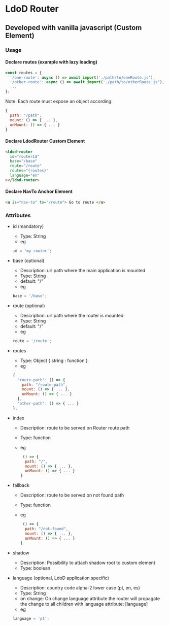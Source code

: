 # LdoD Router

## Developed with vanilla javascript (Custom Element)

### Usage

#### Declare routes (example with lazy loading)

```js
const routes = {
  '/one-route': async () => await import('./path/to/oneRoute.js'),
  '/other-route': async () => await import('./path/to/otherRoute.js'),
  ...
};
```

Note: Each route must expose an object according:

```js
{
  path: "/path",
  mount: () => { ... },
  unMount: () => { ... }
}
```

#### Declare LdodRouter Custom Element

```html
<ldod-router
  id="routerId"
  base="/base"
  route="/route"
  routes="{routes}"
  language="en"
></ldod-router>
```

#### Declare NavTo Anchor Element

```html
<a is="nav-to" to="/route"> Go to route </a>
```

### Attributes

- id (mandatory)

  - Type: String
  - eg

  ```js
  id = 'my-router';
  ```

- base (optional)

  - Description: url path where the main application is mounted
  - Type: String
  - default: "/"
  - eg

  ```js
  base = '/base';
  ```

- route (optional)

  - Description: url path where the router is mounted
  - Type: String
  - default: "/"
  - eg

  ```js
  route = '/route';
  ```

- routes

  - Type: Object { string : function }
  - eg

  ```js
  {
    "route-path": () => {
      path: "/route-path",
      mount: () => { ... },
      unMount: () => { ... }
    },
    "other-path": () => { ... }
  },
  ```

- index

  - Description: route to be served on Router route path
  - Type: function
  - eg

    ```js
     () => {
      path: "/",
      mount: () => { ... },
      unMount: () => { ... }
    }
    ```

- fallback

  - Description: route to be served on not found path
  - Type: function
  - eg

    ```js
     () => {
      path: "/not-found",
      mount: () => { ... },
      unMount: () => { ... }
    }
    ```

- shadow

  - Description: Possibility to attach shadow root to custom element
  - Type: boolean

- language (optional, LdoD application specific)
  - Description: country code alpha-2 lower case (pt, en, es)
  - Type: String
  - on change: On change language attribute the router will propagate the change to all children with language attribute: [language]
  - eg
  ```js
  language = 'pt';
  ```
